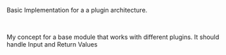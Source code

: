 <p>Basic Implementation for a a plugin architecture.</p>
<br>
<p>My concept for a base module that works with different plugins. It should handle Input and Return Values</p>